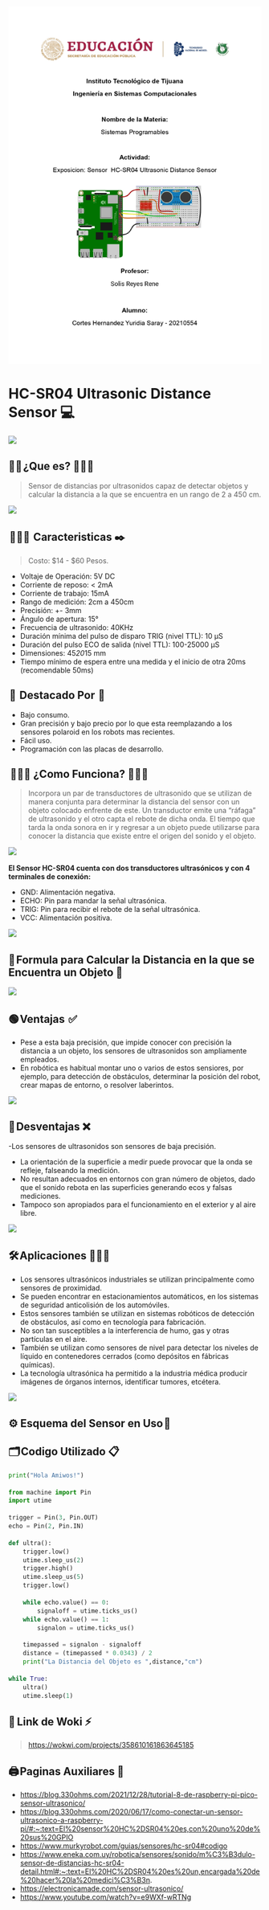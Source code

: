![](portada.jpg)

# HC-SR04 Ultrasonic Distance Sensor 💻 
![](https://m.media-amazon.com/images/I/61PwZuGndiS.jpg)

## 👐🏼 ¿Que es? 🙅🏻‍♀️ 
> Sensor de distancias por ultrasonidos capaz de detectar objetos y calcular la distancia a la que se encuentra en un rango de 2 a 450 cm. 

![](https://howtomechatronics.com/wp-content/uploads/2022/02/HC-SR04-Ultrasonic-Sensor-3D-Model.jpg)

##  👩🏻‍🏫  Caracteristicas ✒️
> Costo: $14 - $60 Pesos.

- Voltaje de Operación: 5V DC
- Corriente de reposo: < 2mA
- Corriente de trabajo: 15mA
- Rango de medición: 2cm a 450cm
- Precisión: +- 3mm
- Ángulo de apertura: 15°
- Frecuencia de ultrasonido: 40KHz
- Duración mínima del pulso de disparo TRIG (nivel TTL): 10 μS
- Duración del pulso ECO de salida (nivel TTL): 100-25000 μS
- Dimensiones: 45*20*15 mm
- Tiempo mínimo de espera entre una medida y el inicio de otra 20ms (recomendable 50ms)
 
##  🌟  Destacado Por  🌟 

- Bajo consumo.
- Gran precisión y bajo precio por lo que esta reemplazando a los sensores polaroid en los robots mas recientes.
- Fácil uso. 
- Programación con las placas de desarrollo.


##   🤷🏻‍♀️ ¿Como Funciona? 👩🏻‍🔧 
> Incorpora un par de transductores de ultrasonido que se utilizan de manera conjunta para determinar la distancia del sensor con un objeto colocado enfrente de este. 
> Un transductor emite una “ráfaga” de ultrasonido y el otro capta el rebote de dicha onda.
El tiempo que tarda la onda sonora en ir y regresar a un objeto puede utilizarse para conocer la distancia que existe entre el origen del sonido y el objeto.

![](https://sp-ao.shortpixel.ai/client/to_webp,q_glossy,ret_img,w_610/https://electronicamade.com/wp-content/uploads/2020/04/funcionamiento-Ultrasonico-610x471.jpg)

<strong> El Sensor HC-SR04 cuenta con dos transductores ultrasónicos y con 4 terminales de conexión: </strong>

- GND: Alimentación negativa. 
- ECHO: Pin para mandar la señal ultrasónica.
- TRIG: Pin para recibir el rebote de la señal ultrasónica. 
- VCC: Alimentación positiva. 

![](https://uelectronics.com/wp-content/uploads/2017/06/AR0008-Sensor-Ultrasonico-V4.jpg)

##  📝 Formula para Calcular la Distancia en la que se Encuentra un Objeto 📏 
![](https://www.luisllamas.es/wp-content/uploads/2015/06/sensor-ultrasonico-explicacion.png)
 
 ## 🟢 Ventajas  ✅ 
- Pese a esta baja precisión, que impide conocer con precisión la distancia a un objeto, los sensores de ultrasonidos son ampliamente empleados. 
- En robótica es habitual montar uno o varios de estos sensiores, por ejemplo, para detección de obstáculos, determinar la posición del robot, crear mapas de entorno, o resolver laberintos.
 
 ![](https://i.ytimg.com/vi/AyE_ChkvvhY/maxresdefault.jpg)
 
 ## 🔴 Desventajas ❌ 

-Los sensores de ultrasonidos son sensores de baja precisión. 
- La orientación de la superficie a medir puede provocar que la onda se refleje, falseando la medición. 
- No resultan adecuados en entornos con gran número de objetos, dado que el sonido rebota en las superficies generando ecos y falsas mediciones. 
- Tampoco son apropiados para el funcionamiento en el exterior y al aire libre.
 
 ![](https://www.masliviano.cl/wp-content/uploads/2016/11/picnic2-620x264.jpg)
 
 ## 🛠️ Aplicaciones 👩🏻‍🔧 
 
- Los sensores ultrasónicos industriales se utilizan principalmente como sensores de proximidad. 
- Se pueden encontrar en estacionamientos automáticos, en los sistemas de seguridad anticolisión de los automóviles. 
- Estos sensores también se utilizan en sistemas robóticos de detección de obstáculos, así como en tecnología para fabricación.
- No son tan susceptibles a la interferencia de humo, gas y otras partículas en el aire. 
- También se utilizan como sensores de nivel para detectar los niveles de líquido en contenedores cerrados (como depósitos en fábricas químicas). 
- La tecnología ultrasónica ha permitido a la industria médica producir imágenes de órganos internos, identificar tumores, etcétera.
 
![](https://user-images.githubusercontent.com/124212145/223624787-aabe9824-f299-42dd-8431-eaa575cfe6f2.png)

## ⚙️ Esquema del Sensor en Uso 📌 



## 🗂️ Codigo Utilizado 📋  

```python
print("Hola Amiwos!")

from machine import Pin 
import utime 

trigger = Pin(3, Pin.OUT) 
echo = Pin(2, Pin.IN) 

def ultra(): 
    trigger.low() 
    utime.sleep_us(2) 
    trigger.high() 
    utime.sleep_us(5) 
    trigger.low() 
    
    while echo.value() == 0: 
        signaloff = utime.ticks_us() 
    while echo.value() == 1: 
        signalon = utime.ticks_us() 

    timepassed = signalon - signaloff 
    distance = (timepassed * 0.0343) / 2 
    print("La Distancia del Objeto es ",distance,"cm") 

while True: 
    ultra() 
    utime.sleep(1)
```

## 🏁  Link de Woki ⚡

> https://wokwi.com/projects/358610161863645185


## 🖨️ Paginas Auxiliares 📇 

- https://blog.330ohms.com/2021/12/28/tutorial-8-de-raspberry-pi-pico-sensor-ultrasonico/
- https://blog.330ohms.com/2020/06/17/como-conectar-un-sensor-ultrasonico-a-raspberry-pi/#:~:text=El%20sensor%20HC%2DSR04%20es,con%20uno%20de%20sus%20GPIO
- https://www.murkyrobot.com/guias/sensores/hc-sr04#codigo
- https://www.eneka.com.uy/robotica/sensores/sonido/m%C3%B3dulo-sensor-de-distancias-hc-sr04-detail.html#:~:text=El%20HC%2DSR04%20es%20un,encargada%20de%20hacer%20la%20medici%C3%B3n.
- https://electronicamade.com/sensor-ultrasonico/
- https://www.youtube.com/watch?v=e9WXf-wRTNg


